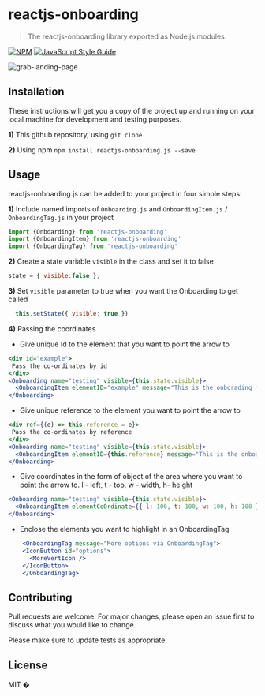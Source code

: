 # reactjs-onboarding



> The reactjs-onboarding library exported as Node.js modules.

[![NPM](https://img.shields.io/npm/v/reactjs-onboarding.svg)](https://www.npmjs.com/package/reactjs-onboarding) [![JavaScript Style Guide](https://img.shields.io/badge/code_style-standard-brightgreen.svg)](https://standardjs.com)


![grab-landing-page](https://media.giphy.com/media/hQu9D1RzMJolsjtvbL/giphy.gif)

## Installation


These instructions will get you a copy of the project up and running on your local machine for development and testing purposes.

**1)** This github repository, using ```git clone```

**2)** Using npm ```npm install reactjs-onboarding.js --save```


## Usage


reactjs-onboarding.js can be added to your project in four simple steps:



**1)** Include named imports of `Onboarding.js` and `OnboardingItem.js` / `OnboardingTag.js`  in your project



```jsx
import {Onboarding} from 'reactjs-onboarding'
import {OnboardingItem} from 'reactjs-onboarding'
import {OnboardingTag} from 'reactjs-onboarding'
```


**2)** Create a state variable `visible` in the class and set it to false



```jsx
state = { visible:false };
```


**3)** Set `visible` parameter to true when you want the Onboarding to get called



```jsx
  this.setState({ visible: true })
```


**4)** Passing the coordinates


* Give unique Id to the element that you want to point the arrow to


```jsx
<div id="example">
 Pass the co-ordinates by id
</div>
<Onboarding name="testing" visible={this.state.visible}>
  <OnboardingItem elementID="example" message="This is the onborading message 1" />
</Onboarding>

```

* Give unique reference to the element you want to point the arrow to


```jsx
<div ref={(e) => this.reference = e}>
 Pass the co-ordinates by reference
</div>
<Onboarding name="testing" visible={this.state.visible}>
  <OnboardingItem elementID={this.reference} message="This is the onboarding message 2" />
</Onboarding>

```

* Give coordinates in the form of object of the area where you want to point the arrow to. l - left, t - top, w - width, h- height


```jsx
<Onboarding name="testing" visible={this.state.visible}>
  <OnboardingItem elementCoOrdinate={{ l: 100, t: 100, w: 100, h: 100 }} message="This is the onboarding message 3" />
</Onboarding>

```

* Enclose the elements you want to highlight in an OnboardingTag


```jsx
	<OnboardingTag message="More options via OnboardingTag">
    <IconButton id="options">
      <MoreVertIcon />
    </IconButton>
	</OnboardingTag>


```

## Contributing


Pull requests are welcome. For major changes, please open an issue first to discuss what you would like to change.

Please make sure to update tests as appropriate.


## License


MIT � [](https://github.com/)
